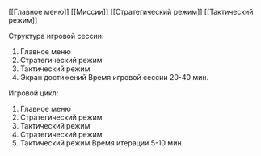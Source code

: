 [[Главное меню]]
[[Миссии]]
[[Стратегический режим]]
[[Тактический режим]]

Структура игровой сессии:
1. Главное меню
2. Стратегический режим
3. Тактический режим
4. Экран достижений
Время игровой сессии 20-40 мин.

Игровой цикл:
1. Главное меню
2. Стратегический режим
3. Тактический режим
4. Стратегический режим
5. Тактический режим
Время итерации 5-10 мин.
